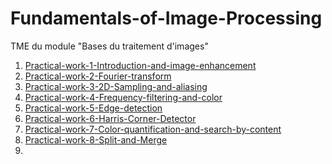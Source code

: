 # Fundamentals-of-Image-Processing
TME du module "Bases du traitement d'images"

1. [Practical-work-1-Introduction-and-image-enhancement](https://github.com/AKNOUCHEanis/Fundamentals-of-Image-Processing/edit/main/Practical-work-1-introduction-and-image-enhancement/TME1.ipynb)
2. [Practical-work-2-Fourier-transform](https://github.com/AKNOUCHEanis/Fundamentals-of-Image-Processing/blob/main/Practical-work-2-Fourier-transform/TME2.ipynb)
3. [Practical-work-3-2D-Sampling-and-aliasing](https://github.com/AKNOUCHEanis/Fundamentals-of-Image-Processing/blob/main/Practical-work-3-2D-sampling-and-aliasing/TME3.ipynb)
4. [Practical-work-4-Frequency-filtering-and-color](https://github.com/AKNOUCHEanis/Fundamentals-of-Image-Processing/blob/main/Practical-work-4-Frequency-filtering-and-color/TME4.ipynb)
5. [Practical-work-5-Edge-detection](https://github.com/AKNOUCHEanis/Fundamentals-of-Image-Processing/blob/main/Practical-work-5-edge-detection/TME5.ipynb)
6. [Practical-work-6-Harris-Corner-Detector](https://github.com/AKNOUCHEanis/Fundamentals-of-Image-Processing/blob/main/Practical-work-6-Harris-Corner-Detector/TME6.ipynb)
7. [Practical-work-7-Color-quantification-and-search-by-content](https://github.com/AKNOUCHEanis/Fundamentals-of-Image-Processing/blob/main/Practical-work-7-Color-quantification-and-search-by-content/TME7.ipynb)
8. [Practical-work-8-Split-and-Merge](https://github.com/AKNOUCHEanis/Fundamentals-of-Image-Processing/blob/main/Practical-work-8-Split-and-Merge/TME8.ipynb)
9. 
